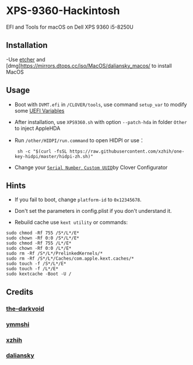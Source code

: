 # XPS-9360-Hackintosh

EFI and Tools for macOS on Dell XPS 9360 i5-8250U 

## Installation

-Use [etcher](https://www.balena.io/etcher/) and [dmg]https://mirrors.dtops.cc/iso/MacOS/daliansky_macos/ to install MacOS

## Usage

- Boot with `DVMT.efi` in `/CLOVER/tools`, use command `setup_var` to modify some [UEFI Variables](https://github.com/the-darkvoid/XPS9360-macOS#uefi-variables)

- After installation, use `XPS9360.sh` with option `--patch-hda` in folder `Other` to inject AppleHDA 

- Run `/other/HIDPI/run.command` to open HIDPI or use：
  ```
   sh -c "$(curl -fsSL https://raw.githubusercontent.com/xzhih/one-key-hidpi/master/hidpi-zh.sh)"
  ```

- Change your [`Serial Number`, `Custom UUID`](https://www.tonymacx86.com/threads/an-idiots-guide-to-imessage.196827/)by Clover Configurator

## Hints

- If you fail to boot, change `platform-id` to `0x12345678`.

- Don't set the parameters in config.plist if you don't understand it.

- Rebuild cache use `kext utility` or commands:

```#!/bin/sh
sudo chmod -Rf 755 /S*/L*/E*
sudo chown -Rf 0:0 /S*/L*/E*
sudo chmod -Rf 755 /L*/E*
sudo chown -Rf 0:0 /L*/E*
sudo rm -Rf /S*/L*/PrelinkedKernels/*
sudo rm -Rf /S*/L*/Caches/com.apple.kext.caches/*
sudo touch -f /S*/L*/E*
sudo touch -f /L*/E*
sudo kextcache -Boot -U /

```

## Credits

### [the-darkvoid](https://github.com/the-darkvoid/XPS9360-macOS)

### [ymmshi](https://github.com/ymmshi/XPS-9360)

### [xzhih](https://github.com/xzhih/one-key-hidpi)

### [daliansky](https://blog.daliansky.net/)

